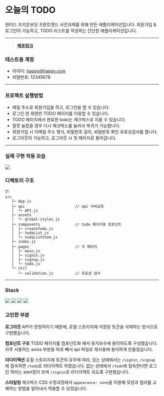 # 오늘의 TODO

원티드 프리온보딩 프론트엔드 사전과제를 위해 만든 애플리케이션입니다.
회원가입 & 로그인이 가능하고, TODO 리스트를 작성하는 간단한 애플리케이션입니다.

---

> **[배포링크](https://wanted-pre-onboarding-frontend-rosy.vercel.app/)**

### 테스트용 계정

- 아이디: happy@happy.com
- 비밀번호: 12345678

---

### 프로젝트 실행방법

- 메일 주소로 회원가입을 하고, 로그인을 할 수 있습니다.
- 로그인 한 회원만 TODO 페이지를 이용할 수 있습니다.
- TODO 페이지에서 완료한 todo는 체크박스로 지울 수 있습니다.
- 잘못 눌렀을 경우 다시 체크박스를 눌러서 복귀가 가능합니다.
- 회원가입 시 이메일 주소 형식, 비밀번호 길이, 비밀번호 확인 유효성검사를 합니다.
- 로그아웃이 가능하고, 로그아웃 시 첫 페이지로 돌아갑니다.

---

### 실제 구현 작동 모습

<img src="https://user-images.githubusercontent.com/110325183/231993995-932a0143-5cb9-4f71-a518-b8fc86a9e0c7.gif">

### 디렉토리 구조

```
📦
src
   ├─ App.js
   ├─ api                       // api 서버요청
   │  └─ API.js
   ├─ assets
   │  └─ global-styles.js
   ├─ components                // todo 페이지용 컴포넌트
   │  ├─ createTodo.js
   │  ├─ todoList.js
   │  └─ todoListItem.js
   ├─ index.js
   ├─ pages                     // 각 페이지
   │  ├─ main.js
   │  ├─ signin.js
   │  ├─ signup.js
   │  └─ todo.js
   └─ util
      └─ validation.js          // 유효성 검사
```

---

### Stack

<img src="https://img.shields.io/badge/javascript-F7DF1E?style=for-the-badge&logo=javascript&logoColor=white"> <img src="https://img.shields.io/badge/React-61DAFB?style=for-the-badge&logo=React&logoColor=black"> <img src="https://img.shields.io/badge/styledcomponents-DB7093?style=for-the-badge&logo=styledcomponents&logoColor=white"> <img src="https://img.shields.io/badge/axios-5A29E4?style=for-the-badge&logo=axios&logoColor=white">

### 고민한 부분

**로그아웃**
API가 한정적이기 때문에, 로컬 스토리지에 저장된 토큰을 삭제하는 방식으로 구현했습니다.

**컴포넌트 구조**
TODO 페이지를 컴포넌트화 해서 유지보수에 용이하도록 구성했습니다.
자주 사용하는 axios 부분을 따로 빼서 api 파일로 재사용에 용이하게 만들었습니다.

**리다이렉션**
로컬 스토리지에 토큰의 유무에 따라, 있는 상태에서는 `/signin`, `/signup`에 접속하면 `/todo`로 리다이렉트 하였습니다. 없는 상태에서 `/todo`에 접속한다면 로그인 하라는 alert창이 뜨며 `/signin`로 리다이렉트 되도록 구현했습니다.

**스타일링**
체크박스 CSS 수정과정에서 `appearance: none`을 이용해 모양과 컬러를 교체하는 방법을 알아내서 적용할 수 있었습니다.
